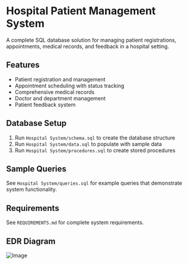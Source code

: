 # Hospital Patient Management System

A complete SQL database solution for managing patient registrations, appointments, medical records, and feedback in a hospital setting.

## Features

- Patient registration and management
- Appointment scheduling with status tracking
- Comprehensive medical records
- Doctor and department management
- Patient feedback system

## Database Setup

1. Run `Hospital System/schema.sql` to create the database structure
2. Run `Hospital System/data.sql` to populate with sample data
3. Run `Hospital System/procedures.sql` to create stored procedures

## Sample Queries

See `Hospital System/queries.sql` for example queries that demonstrate system functionality.

## Requirements

See `REQUIREMENTS.md` for complete system requirements.

## EDR Diagram
![Image](https://github.com/user-attachments/assets/5e2dd9e0-8d85-4ae3-8730-7eae10af9439)

